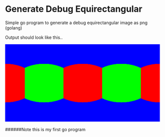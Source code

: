 # Generate Debug Equirectangular
Simple go program to generate a debug equirectangular image as png (golang)

Output should look like this..

![equirectangular image](/image.png)

######Note this is my first go program
